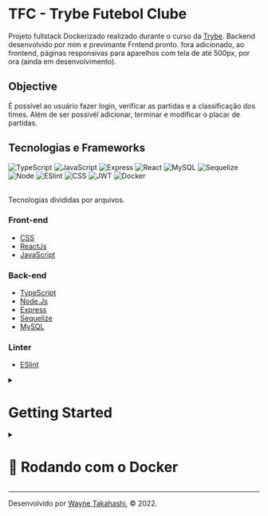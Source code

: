 # TFC - Trybe Futebol Clube

Projeto fullstack Dockerizado realizado durante o curso da [Trybe](https://www.betrybe.com). Backend desenvolvido por mim e previmante Frntend pronto.
fora adicionado, ao frontend, páginas responsivas para aparelhos com tela de até 500px, por ora (ainda em desenvolvimento).

## Objective

É possível ao usuário fazer login, verificar as partidas e a classificação dos times. Além de ser possivél adicionar, terminar e modificar o placar de partidas.

## Tecnologias e Frameworks

<div>
    <img src="https://img.shields.io/badge/TypeScript-007ACC?style=for-the-badge&logo=typescript&logoColor=white" alt="TypeScript"/>
    <img src="https://img.shields.io/badge/JavaScript-F7DF1E?style=for-the-badge&logo=javascript&logoColor=black" alt="JavaScript"/>
    <img src="https://img.shields.io/badge/Express.js-404D59?style=for-the-badge" alt="Express"/>
    <img src="https://img.shields.io/badge/React-20232A?style=for-the-badge&logo=react&logoColor=61DAFB" alt="React"/>
    <img src="https://img.shields.io/badge/MySQL-00000F?style=for-the-badge&logo=mysql&logoColor=white" alt="MySQL"/>
    <img src="https://img.shields.io/badge/sequelize-323330?style=for-the-badge&logo=sequelize&logoColor=blue" alt="Sequelize"/>
    <img src="https://img.shields.io/badge/Node.js-43853D?style=for-the-badge&logo=node.js&logoColor=white" alt="Node"/>
    <img src='https://img.shields.io/badge/eslint-3A33D1?style=for-the-badge&logo=eslint&logoColor=white' alt='ESlint' />
    <img src='https://img.shields.io/badge/CSS3-1572B6?style=for-the-badge&logo=css3&logoColor=white' alt='CSS' />
    <img src='https://img.shields.io/badge/json%20web%20tokens-323330?style=for-the-badge&logo=json-web-tokens&logoColor=pink' alt='JWT' />
    <img src='https://img.shields.io/badge/json%20web%20tokens-323330?style=for-the-badge&logo=json-web-tokens&logoColor=pink' alt='Docker' />
</div>

<br />

Tecnologias divididas por arquivos.

### Front-end
- [CSS](https://developer.mozilla.org/pt-BR/docs/Web/CSS)
- [ReactJs](https://beta.reactjs.org)
- [JavaScript](https://www.javascript.com)

### Back-end
- [TypeScript](https://www.typescriptlang.org)
- [Node.Js](https://nodejs.org/en/)
- [Express](https://expressjs.com/pt-br/)
- [Sequelize](https://sequelize.org)
- [MySQL](https://www.mysql.com)

### Linter
- [ESlint](https://eslint.org/)

<details>
<summary><h1>Getting Started</h1></summary><br />

Primeiramente, clone o repositório:

    git clone git@github.com:WayneNtkM/TFC.git

Então, entre no diretório raiz:

    cd TFC

Instale as dempendências necessárias e suba a aplicação

    
    npm i
    ## backend start
    cd app/backend
    npm run dev
    ## frontend start
    cd app/frontend
    npm start
    

Abra [http://localhost:3000](http://localhost:3000) com o seu navegador para ver o resultado.
    
</details>

<details>
<summary><h1>🐳 Rodando com o Docker</h1></summary><br />

  ### Docker e Docker-compose

  ⚠ O seu docker-compose precisa estar na versão 1.29 ou superior.  ⚠
[Veja aqui a documentação para atualizar o docker-compose.](https://docs.docker.com/compose/install/)

**Após clonar o repositório**
    
    cd TFC
    npm run compose:up **comando responsável pelo build das imagens**

    
</details>

---

Desenvolvido por [Wayne Takahashi](https://www.linkedin.com/in/wayne-takahashi/), © 2022.
